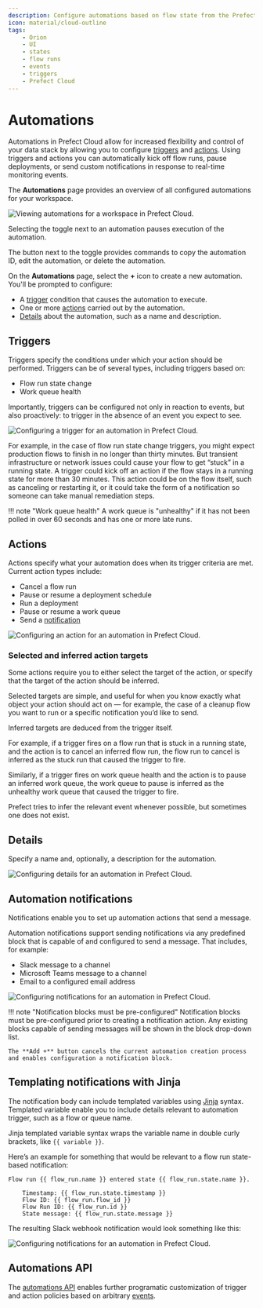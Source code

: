 ```yaml
---
description: Configure automations based on flow state from the Prefect UI and Prefect Cloud.
icon: material/cloud-outline
tags:
    - Orion
    - UI
    - states
    - flow runs
    - events
    - triggers
    - Prefect Cloud
---
```


# Automations <span class="badge cloud"></span>

Automations in Prefect Cloud allow for increased flexibility and control of your data stack by allowing you to configure [triggers](#triggers) and [actions](#actions). Using triggers and actions you can automatically kick off flow runs, pause deployments, or send custom notifications in response to real-time monitoring events.

The **Automations** page provides an overview of all configured automations for your workspace.

![Viewing automations for a workspace in Prefect Cloud.](/img/ui/automations.png)

Selecting the toggle next to an automation pauses execution of the automation. 

The button next to the toggle provides commands to copy the automation ID, edit the automation, or delete the automation.

On the **Automations** page, select the **+** icon to create a new automation. You'll be prompted to configure:

- A [trigger](#triggers) condition that causes the automation to execute.
- One or more [actions](#actions) carried out by the automation.
- [Details](#details) about the automation, such as a name and description.

## Triggers

Triggers specify the conditions under which your action should be performed. Triggers can be of several types, including triggers based on: 

- Flow run state change
- Work queue health

Importantly, triggers can be configured not only in reaction to events, but also proactively: to trigger in the absence of an event you expect to see.

![Configuring a trigger for an automation in Prefect Cloud.](/img/ui/automations-trigger.png)

For example, in the case of flow run state change triggers, you might expect production flows to finish in no longer than thirty minutes. But transient infrastructure or network issues could cause your flow to get “stuck” in a running state. A trigger could kick off an action if the flow stays in a running state for more than 30 minutes. This action could be on the flow itself, such as canceling or restarting it, or it could take the form of a notification so someone can take manual remediation steps.

!!! note "Work queue health"
    A work queue is "unhealthy" if it has not been polled in over 60 seconds and has one or more late runs.

## Actions

Actions specify what your automation does when its trigger criteria are met. Current action types include: 

- Cancel a flow run
- Pause or resume a deployment schedule
- Run a deployment
- Pause or resume a work queue
- Send a [notification](#automation-notifications)

![Configuring an action for an automation in Prefect Cloud.](/img/ui/automations-action.png)

### Selected and inferred action targets

Some actions require you to either select the target of the action, or specify that the target of the action should be inferred. 

Selected targets are simple, and useful for when you know exactly what object your action should act on &mdash; for example, the case of a cleanup flow you want to run or a specific notification you’d like to send.

Inferred targets are deduced from the trigger itself. 

For example, if a trigger fires on a flow run that is stuck in a running state, and the action is to cancel an inferred flow run, the flow run to cancel is inferred as the stuck run that caused the trigger to fire. 

Similarly, if a trigger fires on work queue health and the action is to pause an inferred work queue, the work queue to pause is inferred as the unhealthy work queue that caused the trigger to fire. 

Prefect tries to infer the relevant event whenever possible, but sometimes one does not exist.

## Details

Specify a name and, optionally, a description for the automation.

![Configuring details for an automation in Prefect Cloud.](/img/ui/automations-details.png)

## Automation notifications

Notifications enable you to set up automation actions that send a message. 

Automation notifications support sending notifications via any predefined block that is capable of and configured to send a message. That includes, for example:

- Slack message to a channel
- Microsoft Teams message to a channel
- Email to a configured email address

![Configuring notifications for an automation in Prefect Cloud.](/img/ui/automations-notifications.png)

!!! note "Notification blocks must be pre-configured"
    Notification blocks must be pre-configured prior to creating a notification action. Any existing blocks capable of sending messages will be shown in the block drop-down list.

    The **Add +** button cancels the current automation creation process and enables configuration a notification block.

## Templating notifications with Jinja

The notification body can include templated variables using [Jinja](https://palletsprojects.com/p/jinja/) syntax. Templated variable enable you to include details relevant to automation trigger, such as a flow or queue name. 

Jinja templated variable syntax wraps the variable name in double curly brackets, like `{{ variable }}`.

Here’s an example for something that would be relevant to a flow run state-based notification:

```
Flow run {{ flow_run.name }} entered state {{ flow_run.state.name }}. 

    Timestamp: {{ flow_run.state.timestamp }}
    Flow ID: {{ flow_run.flow_id }}
    Flow Run ID: {{ flow_run.id }}
    State message: {{ flow_run.state.message }}
```

The resulting Slack webhook notification would look something like this:

![Configuring notifications for an automation in Prefect Cloud.](/img/ui/templated-notification.png)

## Automations API 

The [automations API](https://app.prefect.cloud/api/docs#tag/Automations) enables further programatic customization of trigger and action policies based on arbitrary [events](https://app.prefect.cloud/api/docs#tag/Events).
